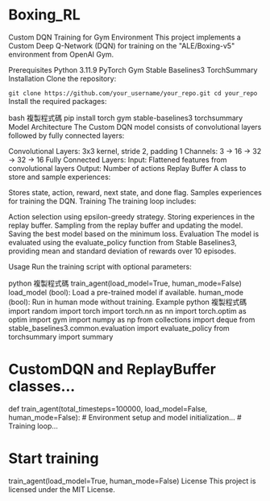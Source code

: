 # Boxing_RL
Custom DQN Training for Gym Environment
This project implements a Custom Deep Q-Network (DQN) for training on the "ALE/Boxing-v5" environment from OpenAI Gym.

Prerequisites
Python 3.11.9
PyTorch
Gym
Stable Baselines3
TorchSummary
Installation
Clone the repository:


`git clone https://github.com/your_username/your_repo.git
cd your_repo`
Install the required packages:

bash
複製程式碼
pip install torch gym stable-baselines3 torchsummary
Model Architecture
The Custom DQN model consists of convolutional layers followed by fully connected layers:

Convolutional Layers:
3x3 kernel, stride 2, padding 1
Channels: 3 -> 16 -> 32 -> 32 -> 16
Fully Connected Layers:
Input: Flattened features from convolutional layers
Output: Number of actions
Replay Buffer
A class to store and sample experiences:

Stores state, action, reward, next state, and done flag.
Samples experiences for training the DQN.
Training
The training loop includes:

Action selection using epsilon-greedy strategy.
Storing experiences in the replay buffer.
Sampling from the replay buffer and updating the model.
Saving the best model based on the minimum loss.
Evaluation
The model is evaluated using the evaluate_policy function from Stable Baselines3, providing mean and standard deviation of rewards over 10 episodes.

Usage
Run the training script with optional parameters:

python
複製程式碼
train_agent(load_model=True, human_mode=False)
load_model (bool): Load a pre-trained model if available.
human_mode (bool): Run in human mode without training.
Example
python
複製程式碼
import random
import torch
import torch.nn as nn
import torch.optim as optim
import gym
import numpy as np
from collections import deque
from stable_baselines3.common.evaluation import evaluate_policy
from torchsummary import summary

# CustomDQN and ReplayBuffer classes...

def train_agent(total_timesteps=100000, load_model=False, human_mode=False):
    # Environment setup and model initialization...
    # Training loop...

# Start training
train_agent(load_model=True, human_mode=False)
License
This project is licensed under the MIT License.

